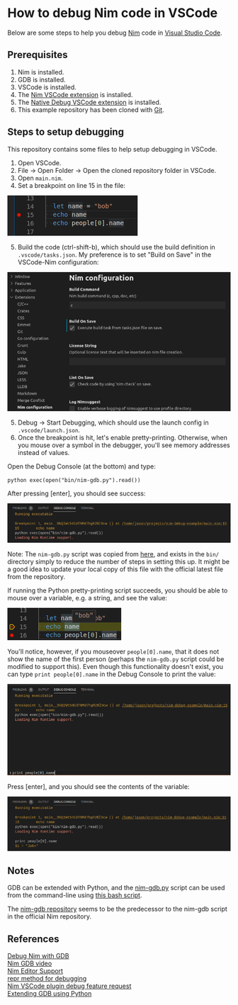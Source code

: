# How to debug Nim code in VSCode

Below are some steps to help you debug [Nim](https://nim-lang.org/) code in [Visual Studio Code](https://code.visualstudio.com/).

## Prerequisites

1. Nim is installed.
2. GDB is installed.
3. VSCode is installed.
4. The [Nim VSCode extension](https://marketplace.visualstudio.com/items?itemName=kosz78.nim) is installed.
5. The [Native Debug VSCode extension](https://marketplace.visualstudio.com/items?itemName=webfreak.debug) is installed.
6. This example repository has been cloned with [Git](https://git-scm.com/).

## Steps to setup debugging

This repository contains some files to help setup debugging in VSCode.

1. Open VSCode.
2. File -> Open Folder -> Open the cloned repository folder in VSCode.
3. Open `main.nim`.
4. Set a breakpoint on line 15 in the file:

![setting a breakpoint in main.nim on line 15](images/vscode-set-breakpoint.png)

5. Build the code (ctrl-shift-b), which should use the build definition in `.vscode/tasks.json`.
My preference is to set "Build on Save" in the VSCode-Nim configuration:

![setting build on save in vscode-nim](images/vscode-nim-config.png)

5. Debug -> Start Debugging, which should use the launch config in `.vscode/launch.json`.
6. Once the breakpoint is hit, let's enable pretty-printing. Otherwise, when you mouse over a
symbol in the debugger, you'll see memory addresses instead of values.

Open the Debug Console (at the bottom) and type:

```
python exec(open("bin/nim-gdb.py").read())
```

After pressing [enter], you should see success:

![load nim-gdb.py success](images/debug-console-load-nim-gdb.png)

Note: The `nim-gdb.py` script was copied from [here](https://github.com/nim-lang/Nim/blob/master/tools/nim-gdb.py),
and exists in the `bin/` directory simply to reduce the number of steps in setting this up. It might be a good
idea to update your local copy of this file with the official latest file from the repository.

If running the Python pretty-printing script succeeds, you should be able to mouse over a variable,
e.g. a string, and see the value:

![mousing over a variable in the debugger and seeing the value contained in the variable](images/debugger-mouseover-str.png)

You'll notice, however, if you mouseover `people[0].name`, that it does not show the name of the first person
(perhaps the `nim-gdb.py` script could be modified to support this). Even though this functionality doesn't exist,
you can type `print people[0].name` in the Debug Console to print the value:

![type print variable in vscode debug console](images/vscode-debug-console-print1.png)

Press [enter], and you should see the contents of the variable:

![debug console showing variable contents](images/vscode-debug-console-print2.png)

## Notes

GDB can be extended with Python, and the [nim-gdb.py](https://github.com/nim-lang/Nim/blob/master/tools/nim-gdb.py) script
can be used from the command-line using [this bash script](https://github.com/nim-lang/Nim/blob/devel/bin/nim-gdb).

The [nim-gdb repository](https://github.com/cooldome/Nim-gdb) seems to be the predecessor to the nim-gdb script
in the official Nim repository.

## References

[Debug Nim with GDB](https://internet-of-tomohiro.netlify.com/nim/gdb.en.html)  
[Nim GDB video](https://www.youtube.com/watch?v=DmYOPkI_LzU)  
[Nim Editor Support](https://github.com/nim-lang/Nim/wiki/Editor-Support)  
[repr method for debugging](https://nim-lang.org/docs/system.html#repr%2CT)  
[Nim VSCode plugin debug feature request](https://github.com/pragmagic/vscode-nim/issues/65)  
[Extending GDB using Python](https://sourceware.org/gdb/onlinedocs/gdb/Python.html#Python)  